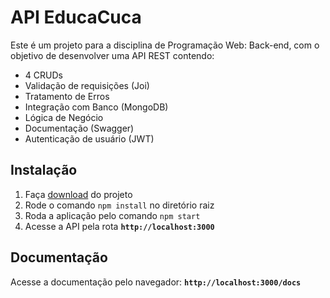 # API EducaCuca

Este é um projeto para a disciplina de Programação Web: Back-end, com o objetivo de desenvolver uma API REST contendo:

* 4 CRUDs
* Validação de requisições (Joi)
* Tratamento de Erros
* Integração com Banco (MongoDB)
* Lógica de Negócio
* Documentação (Swagger)
* Autenticação de usuário (JWT)

## Instalação

1. Faça <a href="https://github.com/UserCardinot/API-Rest_Projeto-BackEnd/archive/refs/heads/main.zip">download<a> do projeto
2. Rode o comando ```npm install``` no diretório raiz
3. Roda a aplicação pelo comando ```npm start```
4. Acesse a API pela rota **```http://localhost:3000```**

## Documentação

Acesse a documentação pelo navegador: **```http://localhost:3000/docs```**
